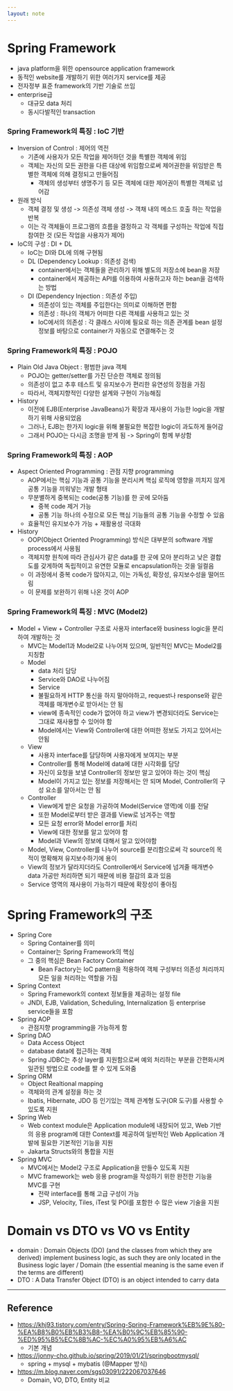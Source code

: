```yaml
---
layout: note
---
```


# Spring Framework

- java platform을 위한 opensource application framework
- 동적인 website를 개발하기 위한 여러가지 service를 제공
- 전자정부 표준 framework의 기반 기술로 쓰임
- enterprise급
    - 대규모 data 처리
    - 동시다발적인 transaction

### Spring Framework의 특징 : IoC 기반

- Inversion of Control : 제어의 역전
    - 기존에 사용자가 모든 작업을 제어하던 것을 특별한 객체에 위임
    - 객체는 자신의 모든 권한을 다른 대상에 위임함으로써 제어권한을 위임받은 특별한 객체에 의해 결정되고 만들어짐
        - 객체의 생성부터 생명주기 등 모든 객체에 대한 제어권이 특별한 객체로 넘어감
- 원래 방식
    - 객체 결정 및 생성 -> 의존성 객체 생성 -> 객채 내의 메소드 호출 하는 작업을 반복
    - 이는 각 객체들이 프로그램의 흐름을 결정하고 각 객체를 구성하는 작업에 직접 참여한 것 (모든 작업을 사용자가 제어)
- IoC의 구성 : DI + DL
    - IoC는 DI와 DL에 의해 구현됨
    - DL (Dependency Lookup : 의존성 검색)
        - container에서는 객체들을 관리하기 위해 별도의 저장소에 bean을 저장
        - container에서 제공하는 API를 이용하여 사용하고자 하는 bean을 검색하는 방법
    - DI (Dependency Injection : 의존성 주입)
        - 의존성이 있는 객체를 주입한다는 의미로 이해하면 편함
        - 의존성 : 하나의 객체가 어떠한 다른 객체를 사용하고 있는 것
        - IoC에서의 의존성 : 각 클래스 사이에 필요로 하는 의존 관계를 bean 설정 정보를 바탕으로 container가 자동으로 연결해주는 것

### Spring Framework의 특징 : POJO

- Plain Old Java Object : 평범한 java 객체
    - POJO는 getter/setter를 가진 단순한 객체로 정의됨
    - 의존성이 없고 추후 테스트 및 유지보수가 편리한 유연성의 장점을 가짐
    - 따라서, 객체지향적인 다양한 설계와 구현이 가능해짐
- History
    - 이전에 EJB(Enterprise JavaBeans)가 확장과 재사용이 가능한 logic을 개발하기 위해 사용되었음
    - 그러나, EJB는 한가지 logic을 위해 불필요한 복잡한 logic이 과도하게 들어감
    - 그래서 POJO는 다시금 조명을 받게 됨 -> Spring이 함께 부상함

### Spring Framework의 특징 : AOP

- Aspect Oriented Programming : 관점 지향 programming
    - AOP에서는 핵심 기능과 공통 기능을 분리시켜 핵심 로직에 영향을 끼치지 않게 공통 기능을 끼워넣는 개발 형태
    - 무분별하게 중복되는 code(공통 기능)를 한 곳에 모아둠
        - 중복 code 제거 가능
        - 공통 기능 하나의 수정으로 모든 핵심 기능들의 공통 기능을 수정할 수 있음
    - 효율적인 유지보수가 가능 + 재활용성 극대화
- History
    - OOP(Object Oriented Programming) 방식은 대부분의 software 개발 process에서 사용됨
    - 객체지향 원칙에 따라 관심사가 같은 data를 한 곳에 모아 분리하고 낮은 결합도를 갖게하여 독립적이고 유연한 모듈로 encapsulation하는 것을 일컬음
    - 이 과정에서 중복 code가 많아지고, 이는 가독성, 확장성, 유지보수성을 떨어뜨림
    - 이 문제를 보완하기 위해 나온 것이 AOP

### Spring Framework의 특징 : MVC (Model2)

- Model + View + Controller 구조로 사용자 interface와 business logic을 분리하여 개발하는 것
    - MVC는 Model1과 Model2로 나누어져 있으며, 일반적인 MVC는 Model2를 지칭함
    - Model
        - data 처리 담당
        - Service와 DAO로 나누어짐
        - Service
        - 불필요하게 HTTP 통신을 하지 말아야하고, request나 response와 같은 객체를 매개변수로 받아서는 안 됨
        - view에 종속적인 code가 없어야 하고 view가 변경되더라도 Service는 그대로 재사용할 수 있어야 함
        - Model에서는 View와 Controller에 대한 어떠한 정보도 가지고 있어서는 안됨
    - View
        - 사용자 interface를 담당하며 사용자에게 보여지는 부분
        - Controller를 통해 Model에 data에 대한 시각화를 담당
        - 자신이 요청을 보낼 Controller의 정보만 알고 있어야 하는 것이 핵심
        - Model이 가지고 있는 정보를 저장해서는 안 되며 Model, Controller의 구성 요소를 알아서는 안 됨
    - Controller
        - View에게 받은 요청을 가공하여 Model(Service 영역)에 이를 전달
        - 또한 Model로부터 받은 결과를 View로 넘겨주는 역할
        - 모든 요청 error와 Model error를 처리
        - View에 대한 정보를 알고 있어야 함
        - Model과 View의 정보에 대해서 알고 있어야함
    - Model, View, Controller를 나누어 source를 분리함으로써 각 source의 목적이 명확해져 유지보수하기에 용이
    - View의 정보가 달라지더라도 Controller에서 Service에 넘겨줄 매개변수 data 가공만 처리하면 되기 때문에 비용 절감의 효과 있음
    - Service 영역의 재사용이 가능하기 때문에 확장성이 좋아짐

# Spring Framework의 구조

- Spring Core
    - Spring Container를 의미
    - Container는 Spring Framework의 핵심
    - 그 중의 핵심은 Bean Factory Container
        - Bean Factory는 IoC pattern을 적용하여 객체 구성부터 의존성 처리까지 모든 일을 처리하는 역할을 가짐
- Spring Context
    - Spring Framework의 context 정보들을 제공하는 설정 file
    - JNDI, EJB, Validation, Scheduling, Internalization 등 enterprise service들을 포함
- Spring AOP
    - 관점지향 programming을 가능하게 함
- Spring DAO
    - Data Access Object
    - database data에 접근하는 객체
    - Spring JDBC는 추상 layer를 지원함으로써 예외 처리하는 부분을 간편화시켜 일관된 방법으로 code를 짤 수 있게 도와줌
- Spring ORM
    - Object Realtional mapping
    - 객체와의 관계 설정을 하는 것
    - Ibatis, Hibernate, JDO 등 인기있는 객체 관계형 도구(OR 도구)를 사용할 수 있도록 지원
- Spring Web
    - Web context module은 Application module에 내장되어 있고, Web 기반의 응용 program에 대한 Context를 제공하여 일반적인 Web Application 개발에 필요한 기본적인 기능을 지원
    - Jakarta Structs와의 통합을 지원
- Spring MVC
    - MVC에서는 Model2 구조로 Application을 만들수 있도혹 지원
    - MVC framework는 web 응용 program을 작성하기 위한 완전한 기능을 MVC를 구현
        - 전략 interface를 통해 고급 구성이 가능
        - JSP, Velocity, Tiles, iTest 및 POI를 포함한 수 많은 view 기술을 지원

# Domain vs DTO vs VO vs Entity

- domain : Domain Objects (DO) (and the classes from which they are derived) implement business logic, as such they are only located in the Business logic layer / Domain (the essential meaning is the same even if the terms are different)
- DTO : A Data Transfer Object (DTO) is an object intended to carry data

---

## Reference

- https://khj93.tistory.com/entry/Spring-Spring-Framework%EB%9E%80-%EA%B8%B0%EB%B3%B8-%EA%B0%9C%EB%85%90-%ED%95%B5%EC%8B%AC-%EC%A0%95%EB%A6%AC
    - 기본 개념
- https://jonny-cho.github.io/spring/2019/01/21/springbootmysql/
    - spring + mysql + mybatis (@Mapper 방식)
- https://m.blog.naver.com/sgs03091/222067037646
    - Domain, VO, DTO, Entity 비교


